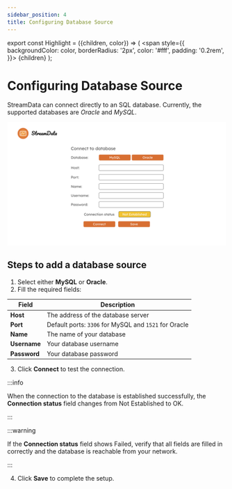 ```yaml
---
sidebar_position: 4
title: Configuring Database Source
---
```

export const Highlight = ({children, color}) => (
  <span
    style={{
      backgroundColor: color,
      borderRadius: '2px',
      color: '#fff',
      padding: '0.2rem',
    }}>
    {children}
  </span>
);

# Configuring Database Source

StreamData can connect directly to an SQL database. Currently, the supported databases are *Oracle* and *MySQL*.

![Database configuration window](/connect-sql.png)

## Steps to add a database source
1. Select either **MySQL** or **Oracle**.
2. Fill the required fields:
   
| Field           | Description |
| --------------- | ----------- |
| **Host**        | The address of the database server |
| **Port**        | Default ports: `3306` for MySQL and `1521` for Oracle |
| **Name**        | The name of your database |
| **Username**    | Your database username |
| **Password**    | Your database password |

3. Click **Connect** to test the connection.

:::info

When the connection to the database is established successfully, the **Connection status** field changes from <Highlight color="#f1c232">Not Established</Highlight> to <Highlight color="#6aa84f">OK</Highlight>.

:::

:::warning

If the **Connection status** field shows <Highlight color="#cc0000">Failed</Highlight>, verify that all fields are filled in correctly and the database is reachable from your network.

:::   

4. Click **Save** to complete the setup.
